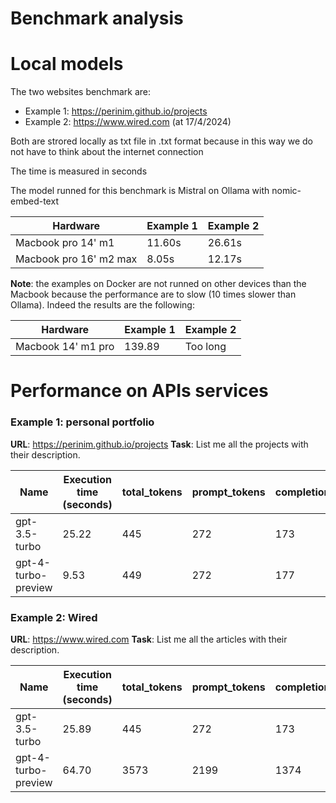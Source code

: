 # Benchmark analysis
# Local models
The two websites benchmark are:
- Example 1:  https://perinim.github.io/projects
- Example 2: https://www.wired.com (at 17/4/2024)

Both are strored locally as txt file in .txt format  because in this way we do not have to think about the internet connection

The time is measured in seconds

The model runned for this benchmark is Mistral on Ollama with nomic-embed-text

| Hardware                | Example 1 | Example 2 |
| ----------------------- | --------- | --------- |
| Macbook pro 14' m1      | 11.60s    |  26.61s   |
| Macbook pro 16' m2 max  | 8.05s     |  12.17s    |

**Note**: the examples on Docker are not runned on other devices than the Macbook because the performance are to slow (10 times slower than Ollama). Indeed the results are the following:

| Hardware           | Example 1 | Example 2 |
| ------------------ | --------- | --------- |
| Macbook 14' m1 pro | 139.89    | Too long  |
# Performance on APIs services
### Example 1: personal portfolio 
**URL**: https://perinim.github.io/projects
**Task**: List me all the projects with their description.

| Name                | Execution time (seconds) | total_tokens | prompt_tokens | completion_tokens | successful_requests | total_cost_USD |
| ------------------- | ------------------------ | ------------ | ------------- | ----------------- | ------------------- | -------------- |
| gpt-3.5-turbo       | 25.22                    | 445          | 272           | 173               | 1                   | 0.000754       |
| gpt-4-turbo-preview | 9.53                     | 449          | 272           | 177               | 1                   | 0.00803        |

### Example 2: Wired
**URL**: https://www.wired.com
**Task**: List me all the articles with their description.

| Name                | Execution time (seconds) | total_tokens | prompt_tokens | completion_tokens | successful_requests | total_cost_USD |
| ------------------- | ------------------------ | ------------ | ------------- | ----------------- | ------------------- | -------------- |
| gpt-3.5-turbo       | 25.89                    | 445          | 272           | 173               | 1                   | 0.000754       |
| gpt-4-turbo-preview | 64.70                    | 3573         | 2199          | 1374              | 1                   | 0.06321        |


